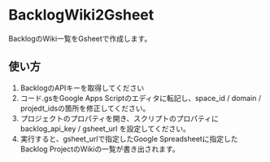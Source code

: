 # BacklogWiki2Gsheet
BacklogのWiki一覧をGsheetで作成します。

## 使い方
1. BacklogのAPIキーを取得してください
2. コード.gsをGoogle Apps Scriptのエディタに転記し、space_id / domain / projedt_idsの箇所を修正してください。
3. プロジェクトのプロパティを開き、スクリプトのプロパティにbacklog_api_key / gsheet_url を設定してください。
4. 実行すると、gsheet_urlで指定したGoogle Spreadsheetに指定したBacklog ProjectのWikiの一覧が書き出されます。
